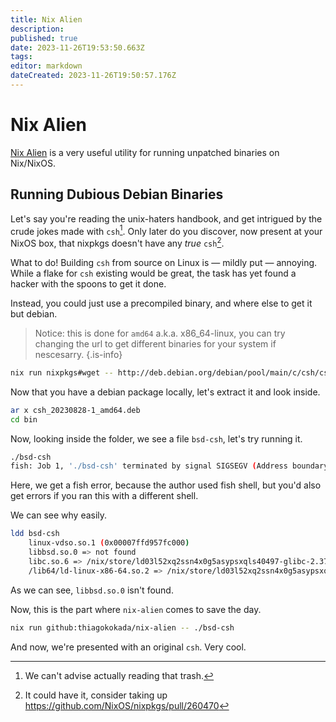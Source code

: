 ```yaml
---
title: Nix Alien
description: 
published: true
date: 2023-11-26T19:53:50.663Z
tags: 
editor: markdown
dateCreated: 2023-11-26T19:50:57.176Z
---
```


# Nix Alien
[Nix Alien](https://github.com/thiagokokada/nix-alien) is a very useful utility for running unpatched binaries on Nix/NixOS.

## Running Dubious Debian Binaries

Let's say you're reading the unix-haters handbook, and get intrigued by the crude jokes made with `csh`[^1]. Only later do you discover, now present at your NixOS box, that nixpkgs doesn't have any *true* `csh`[^2].

What to do! Building `csh` from source on Linux is — mildly put — annoying. While a flake for `csh` existing would be great, the task has yet found a hacker with the spoons to get it done.

Instead, you could just use a precompiled binary, and where else to get it but debian.

> Notice: this is done for `amd64` a.k.a. x86_64-linux, you can try changing the url to get different binaries for your system if nescesarry.
{.is-info}

```bash
nix run nixpkgs#wget -- http://deb.debian.org/debian/pool/main/c/csh/csh_20230828-1_amd64.deb
```

Now that you have a debian package locally, let's extract it and look inside.

```bash
ar x csh_20230828-1_amd64.deb
cd bin
```

Now, looking inside the folder, we see a file `bsd-csh`, let's try running it.

```bash
./bsd-csh
fish: Job 1, './bsd-csh' terminated by signal SIGSEGV (Address boundary error)
```

Here, we get a fish error, because the author used fish shell, but you'd also get errors if you ran this with a different shell.

We can see why easily.

```bash
ldd bsd-csh 
	linux-vdso.so.1 (0x00007ffd957fc000)
	libbsd.so.0 => not found
	libc.so.6 => /nix/store/ld03l52xq2ssn4x0g5asypsxqls40497-glibc-2.37-8/lib/libc.so.6 (0x00007f1a81f09000)
	/lib64/ld-linux-x86-64.so.2 => /nix/store/ld03l52xq2ssn4x0g5asypsxqls40497-glibc-2.37-8/lib64/ld-linux-x86-64.so.2 (0x00007f1a82126000)
```

As we can see, `libbsd.so.0` isn't found. 

Now, this is the part where `nix-alien` comes to save the day.

```bash
nix run github:thiagokokada/nix-alien -- ./bsd-csh
```

And now, we're presented with an original `csh`. Very cool.

[^1]: We can't advise actually reading that trash.
[^2]: It could have it, consider taking up https://github.com/NixOS/nixpkgs/pull/260470